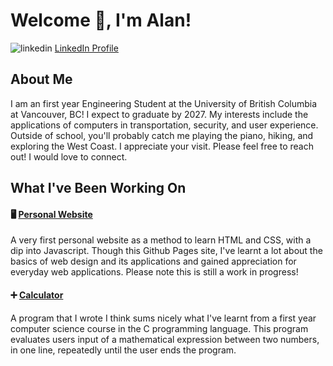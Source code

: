 # Welcome 👋, I'm Alan!

<img src="https://i.stack.imgur.com/gVE0j.png" alt="linkedin"> [LinkedIn Profile](https://www.linkedin.com/in/alankcf/)

## About Me

I am an first year Engineering Student at the University of British Columbia at Vancouver, BC! I expect to graduate by 2027. My interests include the applications of computers in transportation, security, and user experience. Outside of school, you'll probably catch me playing the piano, hiking, and exploring the West Coast. I appreciate your visit. Please feel free to reach out! I would love to connect.

## What I've Been Working On

#### :desktop_computer: [Personal Website](https://alankcf.github.io)

A very first personal website as a method to learn HTML and CSS, with a dip into Javascript. Though this Github Pages site, I've learnt a lot about the basics of web design and its applications and gained appreciation for everyday web applications. Please note this is still a work in progress!

#### :heavy_plus_sign: [Calculator](https://github.com/alankcf/terminalcalculator)

A program that I wrote I think sums nicely what I've learnt from a first year computer science course in the C programming language. This program evaluates users input of a mathematical expression between two numbers, in one line, repeatedly until the user ends the program.


<!--
**alankcf/alankcf** is a ✨ _special_ ✨ repository because its `README.md` (this file) appears on your GitHub profile.

Here are some ideas to get you started:

- 🔭 I’m currently working on ...
- 🌱 I’m currently learning ...
- 👯 I’m looking to collaborate on ...
- 🤔 I’m looking for help with ...
- 💬 Ask me about ...
- 📫 How to reach me: ...
- 😄 Pronouns: ...
- ⚡ Fun fact: ...
-->
